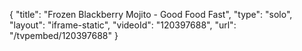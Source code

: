 {
    "title": "Frozen Blackberry Mojito - Good Food Fast",
    "type": "solo",
    "layout": "iframe-static",
    "videoId": "120397688",
    "url": "\/tvpembed\/120397688"
}